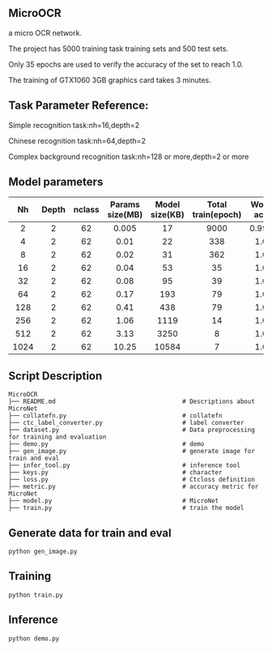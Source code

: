 ## MicroOCR
a micro OCR network.

The project has 5000 training task training sets and 500 test sets. 

Only 35 epochs are used to verify the accuracy of the set to reach 1.0. 

The training of GTX1060 3GB graphics card takes 3 minutes.

## Task Parameter Reference:
Simple recognition task:nh=16,depth=2

Chinese recognition task:nh=64,depth=2

Complex background recognition task:nh=128 or more,depth=2 or more

## Model parameters
Nh    | Depth | nclass  | Params size(MB) |Model size(KB)| Total train(epoch) | Word acc
:----:|:-----:|:-------:|:---------------:|:------------:|:------------------:|:--------:
2     |  2    |    62   |      0.005      |      17      |        9000        |    0.996
4     |  2    |    62   |      0.01       |      22      |        338         |    1.0
8     |  2    |    62   |      0.02       |      31      |        362         |    1.0
16    |  2    |    62   |      0.04       |      53      |        35          |    1.0
32    |  2    |    62   |      0.08       |      95      |        39          |    1.0
64    |  2    |    62   |      0.17       |      193     |        79          |    1.0
128   |  2    |    62   |      0.41       |      438     |        79          |    1.0
256   |  2    |    62   |      1.06       |      1119    |        14          |    1.0
512   |  2    |    62   |      3.13       |      3250    |        8           |    1.0
1024  |  2    |    62   |      10.25      |      10584   |        7           |    1.0


## Script Description

```shell
MicroOCR
├── README.md                                   # Descriptions about MicroNet
├── collatefn.py                                # collatefn
├── ctc_label_converter.py                      # label converter
├── dataset.py                                  # Data preprocessing for training and evaluation
├── demo.py                                     # demo
├── gen_image.py                                # generate image for train and eval
├── infer_tool.py                               # inference tool
├── keys.py                                     # character
├── loss.py                                     # Ctcloss definition
├── metric.py                                   # accuracy metric for MicroNet
├── model.py                                    # MicroNet
├── train.py                                    # train the model
```

## Generate data for train and eval
```shell
python gen_image.py
```

## Training
```shell
python train.py
```

## Inference
```shell
python demo.py
```